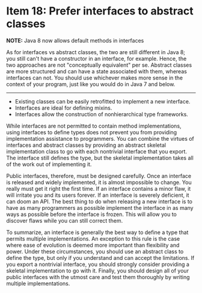 # Item 18: Prefer interfaces to abstract classes

**NOTE:** Java 8 now allows default methods in interfaces

As for interfaces vs abstract classes, the two are still different in Java 8; you still can't have a constructor in an interface, for example. Hence, the two approaches are not "conceptually equivalent" per se. Abstract classes are more structured and can have a state associated with them, whereas interfaces can not. You should use whichever makes more sense in the context of your program, just like you would do in Java 7 and below.

---

* Existing classes can be easily retrofitted to implement a new interface.
* Interfaces are ideal for defining mixins.
* Interfaces allow the construction of nonhierarchical type frameworks.

While interfaces are not permitted to contain method implementations, using interfaces to define types does not prevent you from providing implementation assistance to programmers. You can combine the virtues of interfaces and abstract classes by providing an abstract skeletal implementation class to go with each nontrivial interface that you export. The interface still defines the type, but the skeletal implementation takes all of the work out of implementing it.

Public interfaces, therefore, must be designed carefully. Once an interface is released and widely implemented, it is almost impossible to change. You really must get it right the first time. If an interface contains a minor flaw, it will irritate you and its users forever. If an interface is severely deficient, it can doom an API. The best thing to do when releasing a new interface is to have as many programmers as possible implement the interface in as many ways as possible before the interface is frozen. This will allow you to discover flaws while you can still correct them.

To summarize, an interface is generally the best way to define a type that permits multiple implementations. An exception to this rule is the case where ease of evolution is deemed more important than flexibility and power. Under these circumstances, you should use an abstract class to define the type, but only if you understand and can accept the limitations. If you export a nontrivial interface, you should strongly consider providing a skeletal implementation to go with it. Finally, you should design all of your public interfaces with the utmost care and test them thoroughly by writing multiple implementations.
